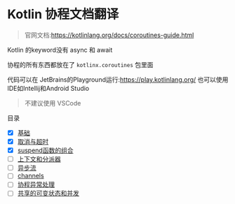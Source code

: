 # Kotlin 协程文档翻译

> 官网文档:<https://kotlinlang.org/docs/coroutines-guide.html>

Kotlin 的keyword没有 async 和 await

协程的所有东西都放在了 `kotlinx.coroutines` 包里面

代码可以在 JetBrains的Playground运行:<https://play.kotlinlang.org/> 也可以使用IDE如Intellij和Android Studio
> 不建议使用 VSCode

目录
- [x] [基础](Basics.md)
- [x] [取消与超时](Cancellation.md)
- [x] [suspend函数的组合](Compose.md)
- [ ] [上下文和分派器](Dispatcher.md)
- [ ] [异步流](Flow.md)
- [ ] [channels](Channel.md)
- [ ] [协程异常处理](Exceptions.md)
- [ ] [共享的可变状态和并发](Concurrency.md)